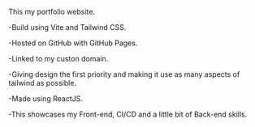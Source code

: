 This my portfolio website.

-Build using Vite and Tailwind CSS.

-Hosted on GitHub with GitHub Pages.

-Linked to my custon domain.

-Giving design the first priority and making it use as many aspects of tailwind as possible.

-Made using ReactJS.

-This showcases my Front-end, CI/CD and a little bit of Back-end skills.
